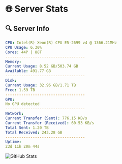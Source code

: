 # 🌐 Server Stats
## 🔍 Server Info
```yaml
CPU: Intel(R) Xeon(R) CPU E5-2699 v4 @ 1366.21MHz
CPU Usage: 6.30%
Cores: 44P | 88T
-----------------------------------
Memory:
Current Usage: 8.52 GB/503.74 GB
Available: 491.77 GB
-----------------------------------
Disk:
Current Usage: 32.96 GB/1.71 TB
Free: 1.59 TB
-----------------------------------
GPU:
No GPU detected
-----------------------------------
Network:
Current Transfer (Sent): 776.15 KB/s
Current Transfer (Received): 60.53 KB/s
Total Sent: 1.20 TB
Total Received: 243.28 GB
-----------------------------------
Uptime:
23d 11h 20m 44s
```
![GitHub Stats](https://img.shields.io/badge/Updated-2025-05-13_04:29:32-blue)